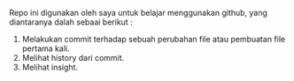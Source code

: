 Repo ini digunakan oleh saya untuk belajar menggunakan github, yang diantaranya dalah sebaai berikut :
1. Melakukan commit terhadap sebuah perubahan file atau pembuatan file pertama kali.
2. Melihat history dari commit.
3. Melihat insight.
